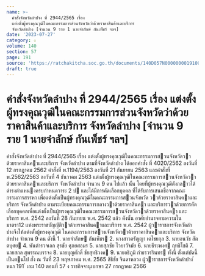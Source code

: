 ```yaml
---
name: >-
  คำสั่งจังหวัดลำปาง ที่ 2944/2565 เรื่อง
  แต่งตั้งผู้ทรงคุณวุฒิในคณะกรรมการส่วนจังหวัดว่าด้วยราคาสินค้าและบริการ
  จังหวัดลำปาง [จำนวน 9 ราย 1 นายจำลักษ์ กันเพ็ชร์ ฯลฯ]
date: '2023-07-27'
category: ง
volume: 140
section: 57
page: 191
source: 'https://ratchakitcha.soc.go.th/documents/140D057N0000000019100.pdf'
draft: true
---
```


# คำสั่งจังหวัดลำปาง ที่ 2944/2565 เรื่อง แต่งตั้งผู้ทรงคุณวุฒิในคณะกรรมการส่วนจังหวัดว่าด้วยราคาสินค้าและบริการ จังหวัดลำปาง [จำนวน 9 ราย 1 นายจำลักษ์ กันเพ็ชร์ ฯลฯ]

คําสั่งจังหวัดลําปาง ที่ 2944/2565 เรื่อง แต่งตั้งผู้ทรงคุณวุฒิในคณะกรรมการสวนจังหวัดวาด้วยราคาสินคาและบริการ จังหวัดลําปาง ตามที่จังหวัดลําปาง ได้ออกคําสั่ง ที่ 4020/2562 ลงวันที่ 12 กรกฎาคม 2562 คําสั่งที่ พ.1194/2563 ลงวันที่ 21 กันยายน 2563 และคําสั่งที่ พ.2562/2563 ลงวันที่ 4 ธันวาคม 2563 แต่งตั้งผู้ทรงคุณวุฒิในคณะกรรมการสวนจังหวัดวาด้วยราคาสินคาและบริการ จังหวัดลําปาง จํานวน 9 คน ไปแล้ว นั้น โดยที่ผู้ทรงคุณวุฒิดังกลาวได้ดํารงตําแหนงครบกําหนดวาระ 2 ป และได้มีการคัดเลือกบุคคล ที่ได้รับการเสนอชื่อจากคณะกรรมการสรรหา เพื่อแต่งตั้งเป็นผู้ทรงคุณวุฒิในคณะกรรมการสวนจังหวัด วาด้วยราคาสินคาและบริการ จังหวัดลําปาง ตามระเบียบคณะกรรมการกลางวาด้วยราคาสินคา และบริการวาด้วยการคัดเลือกบุคคลเพื่อแต่งตั้งเป็นผู้ทรงคุณวุฒิในคณะกรรมการสวนจังหวัดวาด้วยราคาสินคา และบริการ พ.ศ. 2542 ลงวันที่ 28 กันยายน พ.ศ. 2542 แล้ว ดังนั้น อาศัยอํานาจตามความในมาตรา12 แห่งพระราชบัญญัติวาด้วยราคาสินคาและบริการ พ.ศ. 2542 ผู้วาราชการจังหวัดลําปางจึงให้แต่งตั้งผู้ทรงคุณวุฒิ ในคณะกรรมการสวนจังหวัดวาด้วยราคาสินคาและบริการ จังหวัดลําปาง จํานวน 9 คน ดังนี้ 1. นายจําลักษ กันเพ็ชร 2. นางสาวอรัญญา เตไชยกุล 3. นายอนวัช สัตตบุศย 4. พันตํารวจเอก สุรชัย ศุภยศอมร 5. นายสุภชัย ไวยาวัจมัย 6. นายธีระพงศ ฤทธิโชติ 7. นายสกล สุพรรณบรรจง 8. นายบุญศักดิ์ ชัยสุทธิวงค 9. นายอธิภูมิ กําธรวรรินทร ทั้งนี้ ตั้งแต่บัดนี้เป็นตนไป สั่ง ณ วันที่ 23 พฤษภาคม พ.ศ. 2565 สิธิชัย จินดาหลวง ผู้วาราชการจังหวัดลําปาง ้ หนา 191 ่ เลม 140 ตอนที่ 57 ง ราชกิจจานุเบกษา 27 กรกฎาคม 2566
